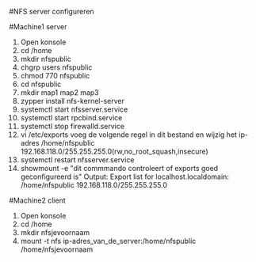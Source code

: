 #NFS server configureren
 
#Machine1 server 
   1. Open konsole
   2. cd /home
   3. mkdir nfspublic
   4. chgrp users nfspublic
   5. chmod 770 nfspublic
   6. cd nfspublic
   7. mkdir map1 map2 map3
   8. zypper install nfs-kernel-server
   9. systemctl start nfsserver.service
   10. systemctl start rpcbind.service
   11. systemctl stop firewalld.service
   12. vi /etc/exports
       voeg de volgende regel in dit bestand en wijzig het ip-adres 
       /home/nfspublic 192.168.118.0/255.255.255.0(rw,no_root_squash,insecure)  
   13. systemctl restart nfsserver.service
   14. showmount -e "dit commmando controleert of exports goed geconfigureerd is" 
       Output:
       Export list for localhost.localdomain:
       /home/nfspublic 192.168.118.0/255.255.255.0

#Machine2 client
   1. Open konsole 
   2. cd /home
   3. mkdir nfsjevoornaam
   4. mount -t nfs ip-adres_van_de_server:/home/nfspublic  /home/nfsjevoornaam
